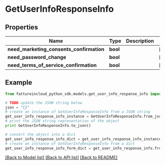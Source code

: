 # GetUserInfoResponseInfo


## Properties

Name | Type | Description | Notes
------------ | ------------- | ------------- | -------------
**need_marketing_consents_confirmation** | **bool** |  | [optional] 
**need_password_change** | **bool** |  | [optional] 
**need_terms_of_service_confirmation** | **bool** |  | [optional] 

## Example

```python
from fattureincloud_python_sdk.models.get_user_info_response_info import GetUserInfoResponseInfo

# TODO update the JSON string below
json = "{}"
# create an instance of GetUserInfoResponseInfo from a JSON string
get_user_info_response_info_instance = GetUserInfoResponseInfo.from_json(json)
# print the JSON string representation of the object
print GetUserInfoResponseInfo.to_json()

# convert the object into a dict
get_user_info_response_info_dict = get_user_info_response_info_instance.to_dict()
# create an instance of GetUserInfoResponseInfo from a dict
get_user_info_response_info_form_dict = get_user_info_response_info.from_dict(get_user_info_response_info_dict)
```
[[Back to Model list]](../README.md#documentation-for-models) [[Back to API list]](../README.md#documentation-for-api-endpoints) [[Back to README]](../README.md)


